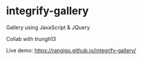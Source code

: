 # integrify-gallery
Gallery using JavaScript &amp; JQuery

Collab with trungh13

Live demo: https://rangigo.github.io/integrify-gallery/
